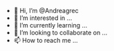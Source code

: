 - 👋 Hi, I’m @Andreagrec
- 👀 I’m interested in ...
- 🌱 I’m currently learning ...
- 💞️ I’m looking to collaborate on ...
- 📫 How to reach me ...

<!---
Andreagrec/Andreagrec is a ✨ special ✨ repository because its `README.md` (this file) appears on your GitHub profile.
You can click the Preview link to take a look at your changes.
--->
